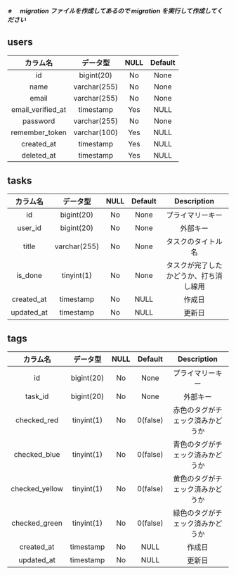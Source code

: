 ##### ※　 migration ファイルを作成してあるので migration を実行して作成してください

## users

|     カラム名      |   データ型   | NULL | Default |
| :---------------: | :----------: | :--: | :-----: |
|        id         |  bigint(20)  |  No  |  None   |
|       name        | varchar(255) |  No  |  None   |
|       email       | varchar(255) |  No  |  None   |
| email_verified_at |  timestamp   | Yes  |  NULL   |
|     password      | varchar(255) |  No  |  None   |
|  remember_token   | varchar(100) | Yes  |  NULL   |
|    created_at     |  timestamp   | Yes  |  NULL   |
|    deleted_at     |  timestamp   | Yes  |  NULL   |

## tasks

|  カラム名  |   データ型   | NULL | Default |              Description               |
| :--------: | :----------: | :--: | :-----: | :------------------------------------: |
|     id     |  bigint(20)  |  No  |  None   |            プライマリーキー            |
|  user_id   |  bigint(20)  |  No  |  None   |                外部キー                |
|   title    | varchar(255) |  No  |  None   |           タスクのタイトル名           |
|  is_done   |  tinyint(1)  |  No  |  None   | タスクが完了したかどうか、打ち消し線用 |
| created_at |  timestamp   |  No  |  NULL   |                 作成日                 |
| updated_at |  timestamp   |  No  |  NULL   |                 更新日                 |

## tags

|    カラム名    |  データ型  | NULL | Default |           Description            |
| :------------: | :--------: | :--: | :-----: | :------------------------------: |
|       id       | bigint(20) |  No  |  None   |         プライマリーキー         |
|    task_id     | bigint(20) |  No  |  None   |             外部キー             |
|  checked_red   | tinyint(1) |  No  |    0(false)    | 赤色のタグがチェック済みかどうか |
|  checked_blue  | tinyint(1) |  No  |    0(false)    | 青色のタグがチェック済みかどうか |
| checked_yellow | tinyint(1) |  No  |    0(false)    | 黄色のタグがチェック済みかどうか |
| checked_green  | tinyint(1) |  No  |    0(false)    | 緑色のタグがチェック済みかどうか |
|   created_at   | timestamp  |  No  |  NULL   |              作成日              |
|   updated_at   | timestamp  |  No  |  NULL   |              更新日              |
